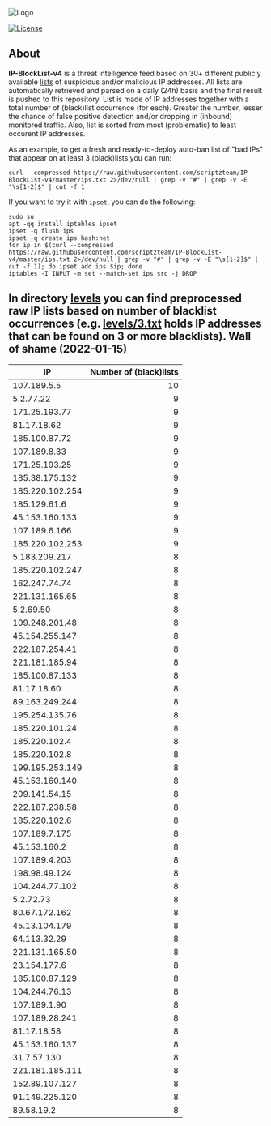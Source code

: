 ![Logo](https://i.imgur.com/PyKLAe7.png)

[![License](https://img.shields.io/badge/license-The_Unlicense-red.svg)](https://unlicense.org/)

About
----

**IP-BlockList-v4** is a threat intelligence feed based on 30+ different publicly available [lists](https://github.com/stamparm/maltrail) of suspicious and/or malicious IP addresses. All lists are automatically retrieved and parsed on a daily (24h) basis and the final result is pushed to this repository. List is made of IP addresses together with a total number of (black)list occurrence (for each). Greater the number, lesser the chance of false positive detection and/or dropping in (inbound) monitored traffic. Also, list is sorted from most (problematic) to least occurent IP addresses.

As an example, to get a fresh and ready-to-deploy auto-ban list of "bad IPs" that appear on at least 3 (black)lists you can run:

```
curl --compressed https://raw.githubusercontent.com/scriptzteam/IP-BlockList-v4/master/ips.txt 2>/dev/null | grep -v "#" | grep -v -E "\s[1-2]$" | cut -f 1
```

If you want to try it with `ipset`, you can do the following:

```
sudo su
apt -qq install iptables ipset
ipset -q flush ips
ipset -q create ips hash:net
for ip in $(curl --compressed https://raw.githubusercontent.com/scriptzteam/IP-BlockList-v4/master/ips.txt 2>/dev/null | grep -v "#" | grep -v -E "\s[1-2]$" | cut -f 1); do ipset add ips $ip; done
iptables -I INPUT -m set --match-set ips src -j DROP
```

In directory [levels](levels) you can find preprocessed raw IP lists based on number of blacklist occurrences (e.g. [levels/3.txt](levels/3.txt) holds IP addresses that can be found on 3 or more blacklists).
Wall of shame (2022-01-15)
----

|IP|Number of (black)lists|
|---|--:|
107.189.5.5|10
5.2.77.22|9
171.25.193.77|9
81.17.18.62|9
185.100.87.72|9
107.189.8.33|9
171.25.193.25|9
185.38.175.132|9
185.220.102.254|9
185.129.61.6|9
45.153.160.133|9
107.189.6.166|9
185.220.102.253|9
5.183.209.217|8
185.220.102.247|8
162.247.74.74|8
221.131.165.65|8
5.2.69.50|8
109.248.201.48|8
45.154.255.147|8
222.187.254.41|8
221.181.185.94|8
185.100.87.133|8
81.17.18.60|8
89.163.249.244|8
195.254.135.76|8
185.220.101.24|8
185.220.102.4|8
185.220.102.8|8
199.195.253.149|8
45.153.160.140|8
209.141.54.15|8
222.187.238.58|8
185.220.102.6|8
107.189.7.175|8
45.153.160.2|8
107.189.4.203|8
198.98.49.124|8
104.244.77.102|8
5.2.72.73|8
80.67.172.162|8
45.13.104.179|8
64.113.32.29|8
221.131.165.50|8
23.154.177.6|8
185.100.87.129|8
104.244.76.13|8
107.189.1.90|8
107.189.28.241|8
81.17.18.58|8
45.153.160.137|8
31.7.57.130|8
221.181.185.111|8
152.89.107.127|8
91.149.225.120|8
89.58.19.2|8
